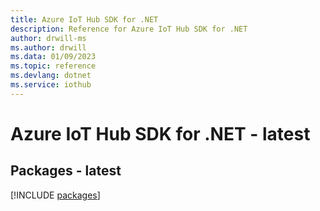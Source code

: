 ```yaml
---
title: Azure IoT Hub SDK for .NET
description: Reference for Azure IoT Hub SDK for .NET
author: drwill-ms
ms.author: drwill
ms.data: 01/09/2023
ms.topic: reference
ms.devlang: dotnet
ms.service: iothub
---
```

# Azure IoT Hub SDK for .NET - latest
## Packages - latest
[!INCLUDE [packages](iot-hub-index.md)]